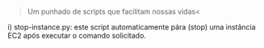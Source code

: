 >Um punhado de scripts que facilitam nossas vidas< 

i) stop-instance.py: este script automaticamente pára (stop) uma instância EC2 após executar o comando solicitado. 


